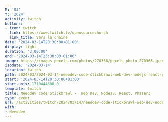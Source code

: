 ```yaml
---
M: '03'
Y: '2024'
activity: twitch
buttons:
- icon: twitch
  link: https://www.twitch.tv/opensourcechurch
  link_title: Vers la chaine
date: '2024-03-14T20:30:00+01:00'
display: light
duration: '3:00:00'
end: '2024-03-14T23:30:00+01:00'
image: https://images.pexels.com/photos/270366/pexels-photo-270366.jpeg
isodate: '2024-03-14'
location: twitch
path: 2024/03/2024-03-14-neeodev-code-stickbrawl-web-dev-nodejs-react-phaser3.md
start: '2024-03-14T20:30:00+01:00'
start-unix: 1710444600.0
template: twitch
title: Neeodev code Stickbrawl -  Web Dev, NodeJS, React, Phaser3
type: event
url: /activities/twitch/2024/03/14/neeodev-code-stickbrawl-web-dev-nodejs-react-phaser3
with:
- Neeodev
---
```

